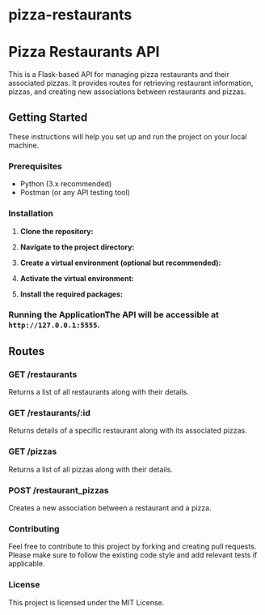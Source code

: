 # pizza-restaurants

# Pizza Restaurants API

This is a Flask-based API for managing pizza restaurants and their associated pizzas. It provides routes for retrieving restaurant information, pizzas, and creating new associations between restaurants and pizzas.

## Getting Started

These instructions will help you set up and run the project on your local machine.

### Prerequisites

- Python (3.x recommended)
- Postman (or any API testing tool)

### Installation

1. **Clone the repository:**


2. **Navigate to the project directory:**


3. **Create a virtual environment (optional but recommended):**

4. **Activate the virtual environment:**

5. **Install the required packages:**

   
### Running the ApplicationThe API will be accessible at `http://127.0.0.1:5555`.

## Routes

### GET /restaurants

Returns a list of all restaurants along with their details.

### GET /restaurants/:id
Returns details of a specific restaurant along with its associated pizzas.

### GET /pizzas
Returns a list of all pizzas along with their details.

### POST /restaurant_pizzas
Creates a new association between a restaurant and a pizza.

### Contributing
Feel free to contribute to this project by forking and creating pull requests. Please make sure to follow the existing code style and add relevant tests if applicable.

### License
This project is licensed under the MIT License.



